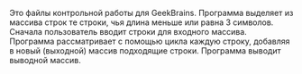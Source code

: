 Это файлы контрольной работы для GeekBrains. 
Программа выделяет из массива строк те строки, чья длина меньше или равна 3 символов.
Сначала пользователь вводит строки для входного массива. 
Программа рассматривает с помощью цикла каждую строку, добавляя в новый (выходной) массив подходящие строки.
Программа выводит выводной массив.
